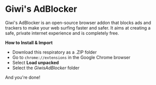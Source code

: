 # Giwi's AdBlocker
Giwi's AdBlocker is an open-source browser addon that blocks ads and trackers to make your web surfing faster and safer. It aims at creating a safe, private internet experience and is completely free.

**How to Install & Import**
- Download this respiratory as a .ZIP folder
- Go to `chrome://extensions` in the Google Chrome browser
- Select **Load unpacked**
- Select the _GiwisAdBlocker_ folder

And you're done!
